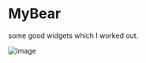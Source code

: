 # MyBear
some good widgets which I worked out.

![image](https://github.com/franklintech87/MyBear/blob/main/processbar_1.gif)


